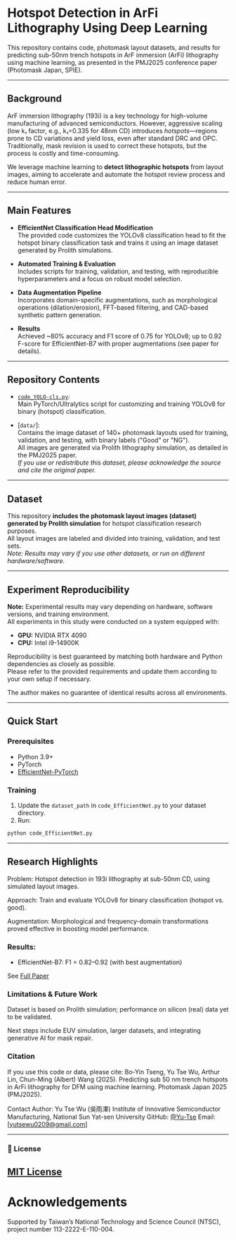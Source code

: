 # Hotspot Detection in ArFi Lithography Using Deep Learning

This repository contains code, photomask layout datasets, and results for predicting sub-50nm trench hotspots in ArF immersion (ArFi) lithography using machine learning, as presented in the PMJ2025 conference paper (Photomask Japan, SPIE).

---

## Background

ArF immersion lithography (193i) is a key technology for high-volume manufacturing of advanced semiconductors. However, aggressive scaling (low k₁ factor, e.g., k₁=0.335 for 48nm CD) introduces *hotspots*—regions prone to CD variations and yield loss, even after standard DRC and OPC. Traditionally, mask revision is used to correct these hotspots, but the process is costly and time-consuming.

We leverage machine learning to **detect lithographic hotspots** from layout images, aiming to accelerate and automate the hotspot review process and reduce human error.

---

## Main Features

- **EfficientNet Classification Head Modification**  
  The provided code customizes the YOLOv8 classification head to fit the hotspot binary classification task and trains it using an image dataset generated by Prolith simulations.

- **Automated Training & Evaluation**  
  Includes scripts for training, validation, and testing, with reproducible hyperparameters and a focus on robust model selection.

- **Data Augmentation Pipeline**  
  Incorporates domain-specific augmentations, such as morphological operations (dilation/erosion), FFT-based filtering, and CAD-based synthetic pattern generation.

- **Results**  
  Achieved ~80% accuracy and F1 score of 0.75 for YOLOv8; up to 0.92 F-score for EfficientNet-B7 with proper augmentations (see paper for details).

---

## Repository Contents

- [`code_YOLO-cls.py`](code_EfficientNet.py):  
  Main PyTorch/Ultralytics script for customizing and training YOLOv8 for binary (hotspot) classification.

- [`data/`]:  
  Contains the image dataset of 140+ photomask layouts used for training, validation, and testing, with binary labels ("Good" or "NG").  
  All images are generated via Prolith lithography simulation, as detailed in the PMJ2025 paper.  
  *If you use or redistribute this dataset, please acknowledge the source and cite the original paper.*
---

## Dataset

This repository **includes the photomask layout images (dataset) generated by Prolith simulation** for hotspot classification research purposes.  
All layout images are labeled and divided into training, validation, and test sets.  
*Note: Results may vary if you use other datasets, or run on different hardware/software.*

---

## Experiment Reproducibility

**Note:** Experimental results may vary depending on hardware, software versions, and training environment.  
All experiments in this study were conducted on a system equipped with:

- **GPU:** NVIDIA RTX 4090  
- **CPU:** Intel i9-14900K

Reproducibility is best guaranteed by matching both hardware and Python dependencies as closely as possible.  
Please refer to the provided requirements and update them according to your own setup if necessary.

The author makes no guarantee of identical results across all environments.

---

## Quick Start

### Prerequisites

- Python 3.9+
- PyTorch
- [EfficientNet-PyTorch](https://github.com/lukemelas/EfficientNet-PyTorch)

### Training

1. Update the `dataset_path` in `code_EfficientNet.py` to your dataset directory.
2. Run:

```bash
python code_EfficientNet.py
```

---
## Research Highlights
Problem: Hotspot detection in 193i lithography at sub-50nm CD, using simulated layout images.

Approach: Train and evaluate YOLOv8 for binary classification (hotspot vs. good).

Augmentation: Morphological and frequency-domain transformations proved effective in boosting model performance.

### Results:

- EfficientNet-B7: F1 = 0.82–0.92 (with best augmentation)

See [Full Paper](https://www.spiedigitallibrary.org/conference-proceedings-of-spie/13655/136550Z/Predicting-sub-50-nm-trench-hotspots-in-ArFi-lithography-for/10.1117/12.3070243.short)

### Limitations & Future Work
Dataset is based on Prolith simulation; performance on silicon (real) data yet to be validated.

Next steps include EUV simulation, larger datasets, and integrating generative AI for mask repair.

### Citation
If you use this code or data, please cite:
Bo-Yin Tseng, Yu Tse Wu, Arthur Lin, Chun-Ming (Albert) Wang (2025). Predicting sub 50 nm trench hotspots in ArFi lithography for DFM using machine learning. Photomask Japan 2025 (PMJ2025).

Contact
Author: Yu Tse Wu (吳雨澤)
Institute of Innovative Semiconductor Manufacturing, National Sun Yat-sen University
GitHub: [@Yu-Tse](https://github.com/Yu-Tse)
Email: [yutsewu0209@gmail.com]

---
### 📝 License

[MIT License](LICENSE)
---
# Acknowledgements

Supported by Taiwan’s National Technology and Science Council (NTSC), project number 113-2222-E-110-004.
